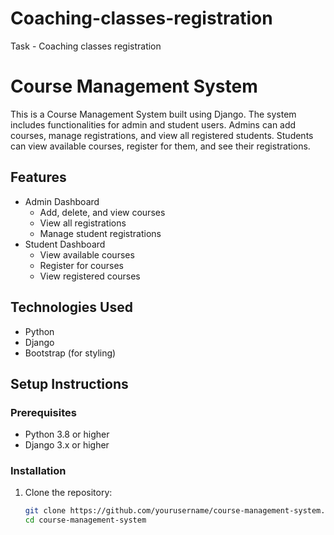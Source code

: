 # Coaching-classes-registration
Task -  Coaching classes registration
# Course Management System

This is a Course Management System built using Django. The system includes functionalities for admin and student users. Admins can add courses, manage registrations, and view all registered students. Students can view available courses, register for them, and see their registrations.

## Features

- Admin Dashboard
  - Add, delete, and view courses
  - View all registrations
  - Manage student registrations
- Student Dashboard
  - View available courses
  - Register for courses
  - View registered courses

## Technologies Used

- Python
- Django
- Bootstrap (for styling)

## Setup Instructions

### Prerequisites

- Python 3.8 or higher
- Django 3.x or higher

### Installation

1. Clone the repository:
   ```bash
   git clone https://github.com/yourusername/course-management-system.git
   cd course-management-system
